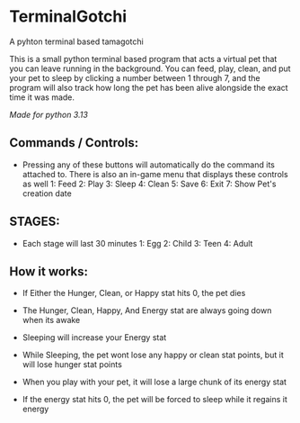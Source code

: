 # TerminalGotchi
A pyhton terminal based tamagotchi

This is a small python terminal based program that acts a virtual pet that you can leave running in the background. You can feed, play, clean, and put your pet to sleep by clicking a number between 1 through 7, and the program will also track how long the pet has been alive alongside the exact time it was made.

*Made for python 3.13*

## Commands / Controls:
- Pressing any of these buttons will automatically do the command its attached to. There is also an in-game menu that displays these controls as well
1: Feed
2: Play
3: Sleep
4: Clean
5: Save
6: Exit
7: Show Pet's creation date

## STAGES:
- Each stage will last 30 minutes
1: Egg
2: Child
3: Teen
4: Adult

## How it works:
- If Either the Hunger, Clean, or Happy stat hits 0, the pet dies

- The Hunger, Clean, Happy, And Energy stat are always going down when its awake

- Sleeping will increase your Energy stat

- While Sleeping, the pet wont lose any happy or clean stat points, but it will lose hunger stat points

- When you play with your pet, it will lose a large chunk of its energy stat

- If the energy stat hits 0, the pet will be forced to sleep while it regains it energy
